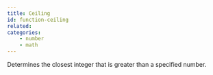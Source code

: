 ```yaml
---
title: Ceiling
id: function-ceiling
related:
categories:
    - number
    - math
---
```


Determines the closest integer that is greater than a
        specified number.